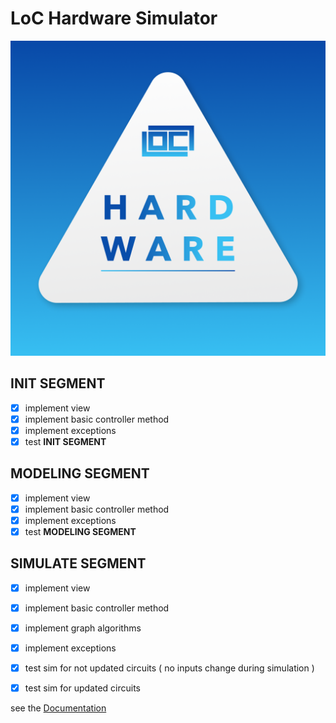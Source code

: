 # LoC Hardware Simulator
![LoC LOGO](LOGO.png)
## INIT SEGMENT
- [x] implement view
- [x] implement basic controller method
- [x] implement exceptions
- [x] test **INIT SEGMENT**

## MODELING SEGMENT
- [x] implement view
- [x] implement basic controller method
- [x] implement exceptions
- [x] test **MODELING SEGMENT**

## SIMULATE SEGMENT
- [x] implement view
- [x] implement basic controller method
- [x] implement graph algorithms
- [x] implement exceptions
- [x] test sim for not updated circuits ( no inputs change during simulation )
- [x] test sim for updated circuits


see the [Documentation]()
